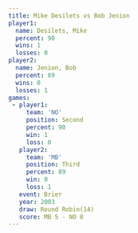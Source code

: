 ```yaml
---
title: Mike Desilets vs Bob Jenion
player1:              
  name: Desilets, Mike
  percent: 90         
  wins: 1             
  losses: 0           
player2:              
  name: Jenion, Bob   
  percent: 89         
  wins: 0             
  losses: 1           
games:
 - player1:          
     team: 'NO'      
     position: Second
     percent: 90     
     win: 1          
     loss: 0         
   player2:         
     team: 'MB'     
     position: Third
     percent: 89    
     win: 0         
     loss: 1        
   event: Brier         
   year: 2003           
   draw: Round Robin(14)
   score: MB 5 - NO 8   
---
```

